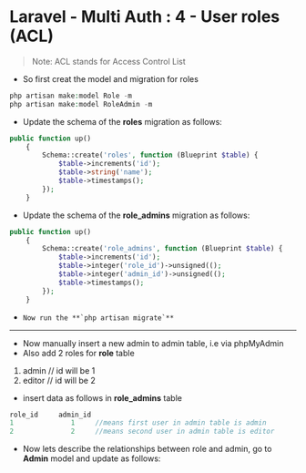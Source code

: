 # Laravel - Multi Auth : 4 - User roles (ACL)
> Note: ACL stands for Access Control List
- So first creat the model and migration for roles
```php
php artisan make:model Role -m
php artisan make:model RoleAdmin -m
```
- Update the schema of the **roles** migration as follows:
```php
public function up()
    {
        Schema::create('roles', function (Blueprint $table) {
            $table->increments('id');
            $table->string('name');
            $table->timestamps();
        });
    }
```
- Update the schema of the **role_admins** migration as follows:
```php
public function up()
    {
        Schema::create('role_admins', function (Blueprint $table) {
            $table->increments('id');
            $table->integer('role_id')->unsigned(();
            $table->integer('admin_id')->unsigned(();
            $table->timestamps();
        });
    }
```
-     Now run the **`php artisan migrate`**
---
- Now manually insert a new admin to admin table, i.e via phpMyAdmin
- Also add 2 roles for **role** table 
1. admin // id will be 1
1. editor // id will be 2
- insert data as follows in **role_admins** table
```php
role_id     admin_id
1              1     //means first user in admin table is admin
2              2     //means second user in admin table is editor
```
- Now lets describe the relationships between role and admin, go to **Admin** model and update as follows:
```php

```
